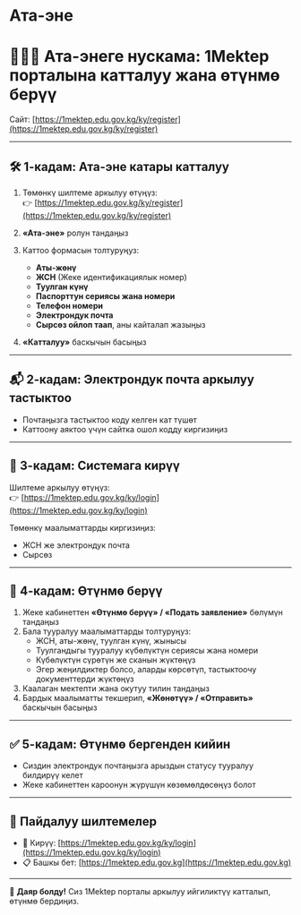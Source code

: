 # Ата-эне

# 👨‍👩‍👧 Ата-энеге нускама: 1Mektep порталына катталуу жана өтүнмө берүү

Сайт: [https://1mektep.edu.gov.kg/ky/register](https://1mektep.edu.gov.kg/ky/register)

---

## 🛠 1-кадам: Ата-эне катары катталуу

1. Төмөнкү шилтеме аркылуу өтүңүз:  
   👉 [https://1mektep.edu.gov.kg/ky/register](https://1mektep.edu.gov.kg/ky/register)

2. **«Ата-эне»** ролун тандаңыз

3. Каттоо формасын толтуруңуз:

   - **Аты-жөнү**
   - **ЖСН** (Жеке идентификациялык номер)
   - **Туулган күнү**
   - **Паспорттун сериясы жана номери**
   - **Телефон номери**
   - **Электрондук почта**
   - **Сырсөз ойлоп таап**, аны кайталап жазыңыз

4. **«Катталуу»** баскычын басыңыз

---

## 📬 2-кадам: Электрондук почта аркылуу тастыктоо

- Почтаңызга тастыктоо коду келген кат түшөт
- Каттоону аяктоо үчүн сайтка ошол кодду киргизиңиз

---

## 🔐 3-кадам: Системага кирүү

Шилтеме аркылуу өтүңүз:  
👉 [https://1mektep.edu.gov.kg/ky/login](https://1mektep.edu.gov.kg/ky/login)

Төмөнкү маалыматтарды киргизиңиз:
- ЖСН же электрондук почта
- Сырсөз

---

## 🧾 4-кадам: Өтүнмө берүү

1. Жеке кабинеттен **«Өтүнмө берүү» / «Подать заявление»** бөлүмүн тандаңыз  
2. Бала тууралуу маалыматтарды толтуруңуз:
   - ЖСН, аты-жөнү, туулган күнү, жынысы
   - Туулгандыгы тууралуу күбөлүктүн сериясы жана номери
   - Күбөлүктүн сүрөтүн же сканын жүктөңүз
   - Эгер жеңилдиктер болсо, аларды көрсөтүп, тастыктоочу документтерди жүктөңүз
3. Каалаган мектепти жана окутуу тилин тандаңыз  
4. Бардык маалыматты текшерип, **«Жөнөтүү» / «Отправить»** баскычын басыңыз

---

## ✅ 5-кадам: Өтүнмө бергенден кийин

- Сиздин электрондук почтаңызга арыздын статусу тууралуу билдирүү келет
- Жеке кабинеттен кароонун жүрүшүн көзөмөлдөсөңүз болот

---

## 📌 Пайдалуу шилтемелер

- 🔐 Кирүү: [https://1mektep.edu.gov.kg/ky/login](https://1mektep.edu.gov.kg/ky/login)
- 📋 Башкы бет: [https://1mektep.edu.gov.kg](https://1mektep.edu.gov.kg)

---

🎉 **Даяр болду!** Сиз 1Mektep порталы аркылуу ийгиликтүү катталып, өтүнмө бердиңиз.
